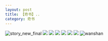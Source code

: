```yaml
---
layout: post
title: 【奇书】..
category: 奇书
---
```

![story_new_final](http://s1r3itzmh.hd-bkt.clouddn.com/img/story_new_final_0322.png)
![](http://s1r2k4uc5.hd-bkt.clouddn.com/img/su_220630_1.jpg)
![](http://s1r2k4uc5.hd-bkt.clouddn.com/img/book-220610-1.jpg)
![](http://s1r2k4uc5.hd-bkt.clouddn.com/img/book-220610-2.jpg)
![](http://s1r2k4uc5.hd-bkt.clouddn.com/img/yi-220605-1.jpg)
![](http://s1r2k4uc5.hd-bkt.clouddn.com/img/yi-220605-3.jpg)
![](http://s1r2k4uc5.hd-bkt.clouddn.com/img/yi-220605-2.jpg)
![wanshan](http://s1r3itzmh.hd-bkt.clouddn.com/img/wanshan.png)
  




